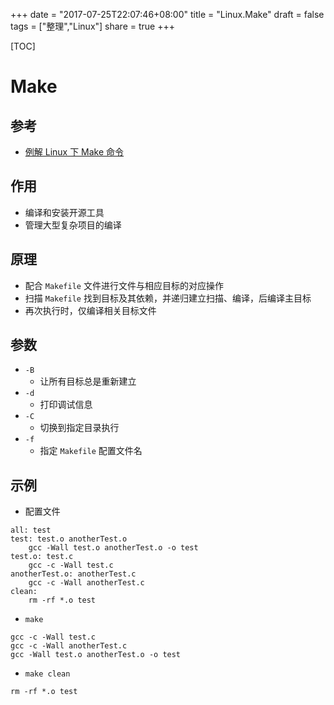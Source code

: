 +++
date = "2017-07-25T22:07:46+08:00"
title = "Linux.Make"
draft = false
tags = ["整理","Linux"]
share = true
+++


[TOC]

# Make
## 参考
- [例解 Linux 下 Make 命令](http://www.cnblogs.com/hazir/p/linux_make_examples.html)

## 作用
- 编译和安装开源工具
- 管理大型复杂项目的编译

## 原理
- 配合 `Makefile` 文件进行文件与相应目标的对应操作
- 扫描 `Makefile` 找到目标及其依赖，并递归建立扫描、编译，后编译主目标
- 再次执行时，仅编译相关目标文件

## 参数
- `-B`
    - 让所有目标总是重新建立
- `-d`
    - 打印调试信息
- `-C`
    - 切换到指定目录执行
- `-f`
    - 指定 `Makefile` 配置文件名

## 示例
- 配置文件
```
all: test
test: test.o anotherTest.o
    gcc -Wall test.o anotherTest.o -o test
test.o: test.c
    gcc -c -Wall test.c
anotherTest.o: anotherTest.c
    gcc -c -Wall anotherTest.c
clean:
    rm -rf *.o test
```
- `make`
```
gcc -c -Wall test.c
gcc -c -Wall anotherTest.c
gcc -Wall test.o anotherTest.o -o test
```
- `make clean`
```
rm -rf *.o test
```
